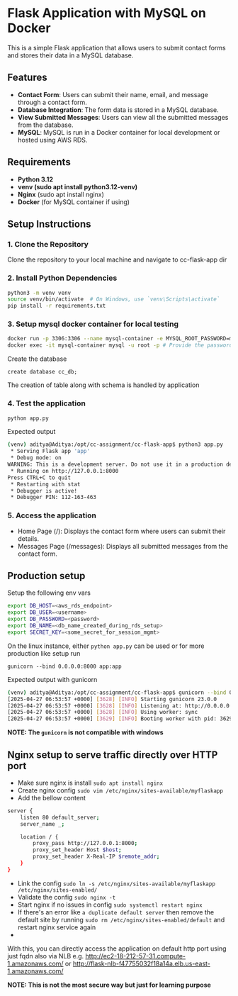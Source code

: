 # Flask Application with MySQL on Docker

This is a simple Flask application that allows users to submit contact forms and stores their data in a MySQL database.

## Features
- **Contact Form**: Users can submit their name, email, and message through a contact form.
- **Database Integration**: The form data is stored in a MySQL database.
- **View Submitted Messages**: Users can view all the submitted messages from the database.
- **MySQL**: MySQL is run in a Docker container for local development or hosted using AWS RDS.

## Requirements
- **Python 3.12**
- **venv (sudo apt install python3.12-venv)**
- **Nginx** (sudo apt install nginx)
- **Docker** (for MySQL container if using)

## Setup Instructions

### 1. Clone the Repository
Clone the repository to your local machine and navigate to cc-flask-app dir

### 2. Install Python Dependencies
```bash
python3 -m venv venv
source venv/bin/activate  # On Windows, use `venv\Scripts\activate`
pip install -r requirements.txt
```

### 3. Setup mysql docker container for local testing
```bash
docker run -p 3306:3306 --name mysql-container -e MYSQL_ROOT_PASSWORD=my-secret-password -d mysql:latest
docker exec -it mysql-container mysql -u root -p # Provide the password
```
Create the database
```mysql
create database cc_db;
```

The creation of table along with schema is handled by application

### 4. Test the application 
```bash
python app.py
```
Expected output
```bash
(venv) aditya@Aditya:/opt/cc-assignment/cc-flask-app$ python3 app.py
 * Serving Flask app 'app'
 * Debug mode: on
WARNING: This is a development server. Do not use it in a production deployment. Use a production WSGI server instead.
 * Running on http://127.0.0.1:8000
Press CTRL+C to quit
 * Restarting with stat
 * Debugger is active!
 * Debugger PIN: 112-163-463
```

### 5. Access the application 
- Home Page (/): Displays the contact form where users can submit their details.
- Messages Page (/messages): Displays all submitted messages from the contact form.

## Production setup
Setup the following env vars 
```bash
export DB_HOST=<aws_rds_endpoint>
export DB_USER=<username>
export DB_PASSWORD=<password>
export DB_NAME=<db_name_created_during_rds_setup>
export SECRET_KEY=<some_secret_for_session_mgmt>
```
On the linux instance, either `python app.py` can be used or for more production like setup run

`gunicorn --bind 0.0.0.0:8000 app:app`

Expected output with gunicorn
```bash
(venv) aditya@Aditya:/opt/cc-assignment/cc-flask-app$ gunicorn --bind 0.0.0.0:8000 app:app
[2025-04-27 06:53:57 +0000] [3628] [INFO] Starting gunicorn 23.0.0
[2025-04-27 06:53:57 +0000] [3628] [INFO] Listening at: http://0.0.0.0:8000 (3628)
[2025-04-27 06:53:57 +0000] [3628] [INFO] Using worker: sync
[2025-04-27 06:53:57 +0000] [3629] [INFO] Booting worker with pid: 3629
```

**NOTE: The `gunicorn` is not compatible with windows**

## Nginx setup to serve traffic directly over HTTP port
- Make sure nginx is install
`sudo apt install nginx`
- Create nginx config
`sudo vim /etc/nginx/sites-available/myflaskapp`
- Add the bellow content
```bash
server {
    listen 80 default_server;
    server_name _;

    location / {
        proxy_pass http://127.0.0.1:8000;
        proxy_set_header Host $host;
        proxy_set_header X-Real-IP $remote_addr;
    }
}
```
- Link the config
`sudo ln -s /etc/nginx/sites-available/myflaskapp /etc/nginx/sites-enabled/`
- Validate the config
`sudo nginx -t`
- Start nginx if no issues in config
`sudo systemctl restart nginx`
- If there's an error like `a duplicate default server` then remove the default site by running
`sudo rm /etc/nginx/sites-enabled/default` and restart nginx service again
- 
With this, you can directly access the application on default http port using just fqdn also via NLB
e.g. http://ec2-18-212-57-31.compute-1.amazonaws.com/
or http://flask-nlb-f47755032f18a14a.elb.us-east-1.amazonaws.com/

**NOTE: This is not the most secure way but just for learning purpose**
